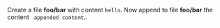 Create a file <a type="workspace/new-file">**foo/bar** with content `hello`</a>.
Now append to file <a type="workspace/additional-file-content">**foo/bar** the content ` appended content`.</a>.